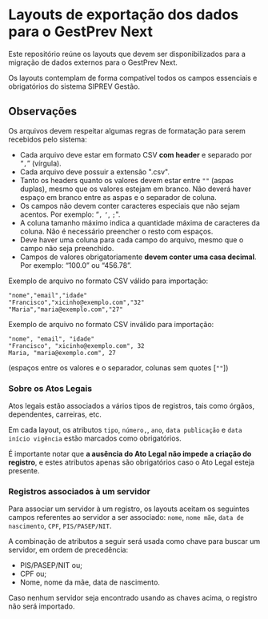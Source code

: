 # Layouts de exportação dos dados para o GestPrev Next

Este repositório reúne os layouts que devem ser disponibilizados para a migração de dados externos para o GestPrev Next.

Os layouts contemplam de forma compatível todos os campos essenciais e obrigatórios do sistema SIPREV Gestão.

## Observações

Os arquivos devem respeitar algumas regras de formatação para serem recebidos pelo sistema:

 - Cada arquivo deve estar em formato CSV **com header** e separado por “`,`” (vírgula).
 - Cada arquivo deve possuir a extensão ".csv".
 - Tanto os headers quanto os valores devem estar entre `""` (aspas duplas), mesmo que os valores estejam em branco. Não deverá haver espaço em branco entre as aspas e o separador de coluna.
 - Os campos não devem conter caracteres especiais que não sejam acentos. Por exemplo: “`,` `‘`, `;`".
 - A coluna tamanho máximo indica a quantidade máxima de caracteres da coluna. Não é necessário preencher o resto com espaços.
 - Deve haver uma coluna para cada campo do arquivo, mesmo que o campo não seja preenchido.
 - Campos de valores obrigatoriamente **devem conter uma casa decimal**. Por exemplo: “100.0” ou “456.78”.

Exemplo de arquivo no formato CSV válido para importação:

```
"nome","email","idade"
"Francisco","xicinho@exemplo.com","32"
"Maria","maria@exemplo.com","27"
```

Exemplo de arquivo no formato CSV inválido para importação:

```
"nome", "email", "idade"
"Francisco", "xicinho@exemplo.com", 32
Maria, "maria@exemplo.com", 27
```

(espaços entre os valores e o separador, colunas sem quotes [`""`])

### Sobre os Atos Legais

Atos legais estão associados a vários tipos de registros, tais como órgãos, dependentes, carreiras, etc.

Em cada layout, os atributos `tipo`, `número,`, `ano`, `data publicação` e `data início vigência` estão marcados como obrigatórios.

É importante notar que **a ausência do Ato Legal não impede a criação do registro**, e estes atributos apenas são obrigatórios caso o Ato Legal esteja presente.

### Registros associados à um servidor

Para associar um servidor à um registro, os layouts aceitam os seguintes campos referentes ao servidor a ser associado: `nome`, `nome mãe`, `data de nascimento`, `CPF`, `PIS/PASEP/NIT`.

A combinação de atributos a seguir será usada como chave para buscar um servidor, em ordem de precedência:

* PIS/PASEP/NIT ou;
* CPF ou;
* Nome, nome da mãe, data de nascimento.

Caso nenhum servidor seja encontrado usando as chaves acima, o registro não será importado.
